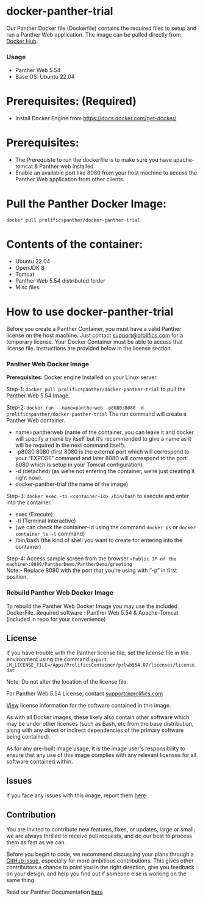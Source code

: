 # docker-panther-trial
Our Panther Docker file (Dockerfile) contains the required files to setup and  run a Panther Web application. The image can be pulled directly from [Docker Hub](https://hub.docker.com/repository/docker/prolificspanther/docker-panther-trial).

### Usage
* Panther Web 5.54
* Base OS: Ubuntu 22.04

# Prerequisites: (Required)
* Install Docker Engine from  https://docs.docker.com/get-docker/ 
  
 # Prerequisites:  
  * The Prerequiste to run the dockerfile is to make sure you have apache-tomcat & Panther web installed.
  * Enable an available port like 8080 from your host machine to access the Panther Web application from other clients.   
   
 # Pull the Panther Docker Image:
   `docker pull prolificspanther/docker-panther-trial`
  
 # Contents of the container:
 * Ubuntu 22.04
 * OpenJDK 8
 * Tomcat  
 * Panther Web 5.54 distributed folder
 * Misc files

# How to use docker-panther-trial
  
  Before you create a Panther Container, you must have a valid Panther license on the host machine. Just contact support@prolifics.com for a temporary license. Your Docker 
  Container must be able to access that license file. Instructions are provided below in the license section.

### Panther Web Docker Image
 
**Prerequisites:** Docker engine installed on your Linux server.
 
Step-1: `docker pull prolificspanther/docker-panther-trial` to pull the Panther Web 5.54 Image.

Step-2: `docker run --name=pantherweb -p8080:8080 -d prolificspanther/docker-panther-trial`  The run command  will create a Panther Web container.

* name=pantherweb (name of the container, you can leave it and docker will specify a name by itself but it’s recommended to give a name as it will be required in the next command itself).
* -p8080:8080 (first 8080 is the external port which will correspond to your “EXPOSE” command and later 8080 will correspond to the port 8080 which is setup in your Tomcat configuration).
* -d (detached) (as we’re not entering the container, we’re just creating it right now).
* docker-panther-trial (the name of the image)

Step-3: `docker exec -ti <container-id> /bin/bash` to execute and enter into the container.

* exec (Execute)
* -ti (Terminal Interactive)
* <container-id> (we can check the container-id using the command `docker ps` or `docker container ls -l` command)
* /bin/bash (the kind of shell you want to create for entering into the container)

Step-4:  Access sample screen from the browser `<Public IP of the machine>:8080/PantherDemo/PantherDemo/greeting`    
Note:- Replace 8080 with the port that you’re using with “-p” in first position.

### Rebuild Panther Web Docker Image

To rebuild the Panther Web Docker Image you may use the included DockerFile.
Required software : Panther Web 5.54 & Apache-Tomcat (included in repo for your convenience)
  
## License

If you have trouble  with the Panther license file, set the license file in the environment using  the command `export LM_LICENSE_FILE=/Apps/ProlificsContainer/prlwb554.07/licenses/license.dat`

Note: Do not alter the location of the license file.

For Panther Web 5.54 License, contact support@prolifics.com

[View](https://github.com/ProlificsPanther/DockerPanther/blob/master/SoftwareLicenseAgreement.pdf) license information for the software contained in this image.

As with all Docker images, these likely also contain other software which may be under other licenses (such as Bash, etc from the base distribution, along with any direct or indirect dependencies of the primary software being contained).

As for any pre-built image usage, it is the image user's responsibility to ensure that any use of this image complies with any relevant licenses for all software contained within.

## Issues
If you face any issues with this image, report them [here](https://github.com/ProlificsPanther/Docker-Panther/issues)

## Contribution
You are invited to contribute new features, fixes, or updates, large or small; we are always thrilled to receive pull requests, and do our best to process them as fast as we can.

Before you begin to code, we recommend discussing your plans through a [GitHub issue](https://github.com/ProlificsPanther/Docker-Panther/issues), especially for more ambitious contributions. This gives other contributors a chance to point you in the right direction, give you feedback on your design, and help you find out if someone else is working on the same thing.

Read our Panther Documentation [here](https://docs.prolifics.com)
